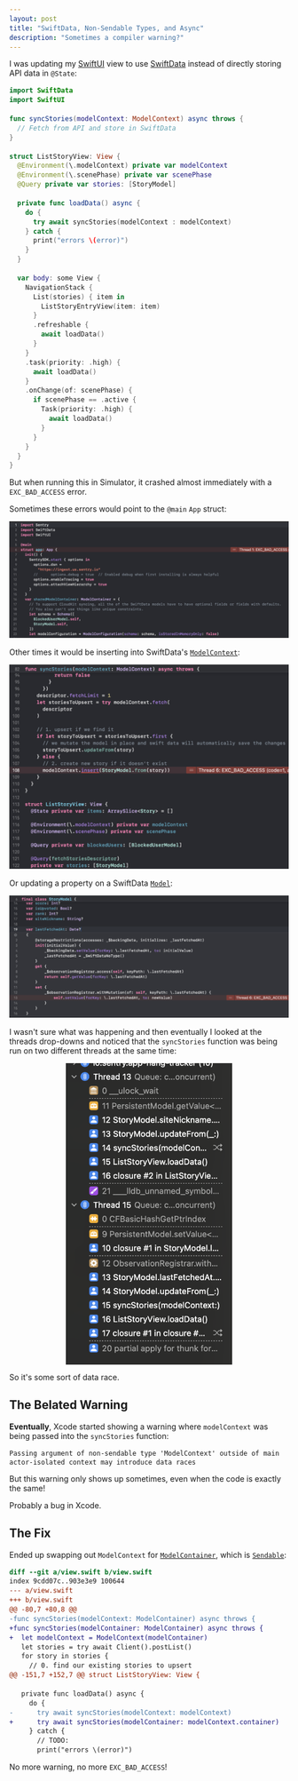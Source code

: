 ```yaml
---
layout: post
title: "SwiftData, Non-Sendable Types, and Async"
description: "Sometimes a compiler warning?"
---
```


I was updating my [SwiftUI](https://developer.apple.com/documentation/swiftui/) view to use [SwiftData](https://developer.apple.com/documentation/swiftdata) instead of directly storing API data in `@State`:

```swift
import SwiftData
import SwiftUI

func syncStories(modelContext: ModelContext) async throws {
  // Fetch from API and store in SwiftData
}

struct ListStoryView: View {
  @Environment(\.modelContext) private var modelContext
  @Environment(\.scenePhase) private var scenePhase
  @Query private var stories: [StoryModel]

  private func loadData() async {
    do {
      try await syncStories(modelContext : modelContext)
    } catch {
      print("errors \(error)")
    }
  }

  var body: some View {
    NavigationStack {
      List(stories) { item in
        ListStoryEntryView(item: item)
      }
      .refreshable {
        await loadData()
      }
    }
    .task(priority: .high) {
      await loadData()
    }
    .onChange(of: scenePhase) {
      if scenePhase == .active {
        Task(priority: .high) {
          await loadData()
        }
      }
    }
  }
}
```

But when running this in Simulator, it crashed almost immediately with a `EXC_BAD_ACCESS` error.

Sometimes these errors would point to the `@main` `App` struct:

![screenshot of Xcode showing an EXC_BAD_ACCESS error pointing to the App struct](/assets/swiftdata-exc-bad-access-main-struct.png)

Other times it would be inserting into SwiftData's [`ModelContext`](https://developer.apple.com/documentation/swiftdata/modelcontext):

![screenshot of Xcode showing an EXC_BAD_ACCESS error when calling modelContext.insert](/assets/swiftdata-exc-bad-access-model-context.png)

Or updating a property on a SwiftData [`Model`](<https://developer.apple.com/documentation/swiftdata/model()>):

![screenshot of Xcode showing an EXC_BAD_ACCESS error when updating a Model property](/assets/swiftdata-exc-bad-access-property-update.png)

I wasn't sure what was happening and then eventually I looked at the threads drop-downs and noticed that the `syncStories` function was being run on two different threads at the same time:

<div style="display:flex;justify-content:center;">
<img src="/assets/swiftdata-threads-dropdown.png" width="300" alt="screenshot of Xcode threads inspector dropdown showing syncStories running in two different threads">
</div>

So it's some sort of data race.

## The Belated Warning

**Eventually**, Xcode started showing a warning where `modelContext` was being passed into the `syncStories` function:

```
Passing argument of non-sendable type 'ModelContext' outside of main actor-isolated context may introduce data races
```

But this warning only shows up sometimes, even when the code is exactly the same!

Probably a bug in Xcode.

## The Fix

Ended up swapping out `ModelContext` for [`ModelContainer`](https://developer.apple.com/documentation/swiftdata/modelcontainer), which is [`Sendable`](https://developer.apple.com/documentation/swift/sendable):

```diff
diff --git a/view.swift b/view.swift
index 9cdd07c..903e3e9 100644
--- a/view.swift
+++ b/view.swift
@@ -80,7 +80,8 @@
-func syncStories(modelContext: ModelContainer) async throws {
+func syncStories(modelContainer: ModelContainer) async throws {
+  let modelContext = ModelContext(modelContainer)
   let stories = try await Client().postList()
   for story in stories {
     // 0. find our existing stories to upsert
@@ -151,7 +152,7 @@ struct ListStoryView: View {

   private func loadData() async {
     do {
-      try await syncStories(modelContext: modelContext)
+      try await syncStories(modelContainer: modelContext.container)
     } catch {
       // TODO:
       print("errors \(error)")
```

No more warning, no more `EXC_BAD_ACCESS`!
